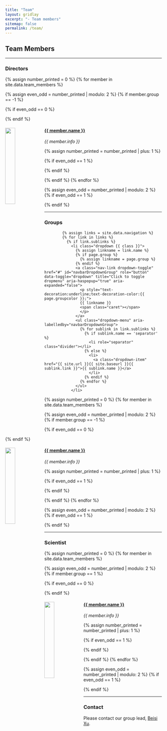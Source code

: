 ```yaml
---
title: "Team"
layout: gridlay
excerpt: "- Team members"
sitemap: false
permalink: /team/
---
```


## Team Members

---

### Directors

{% assign number_printed = 0 %}
{% for member in site.data.team_members %}

{% assign even_odd = number_printed | modulo: 2 %}
{% if member.group == -1 %}

{% if even_odd == 0 %}
<div class="row">
{% endif %}

<div class="col-sm-6 clearfix">
  <img src="{{ site.url }}{{ site.baseurl }}/images/teampic/{{ member.photo }}" class="img-responsive" width="25%" style="float: left" />
  <h4><a href="{{ member.url }}" class="off">{{ member.name }}</a></h4>
  <i>{{ member.info }}</i>
</div>

{% assign number_printed = number_printed | plus: 1 %}

{% if even_odd == 1 %}
</div>
{% endif %}

{% endif %}
{% endfor %}

{% assign even_odd = number_printed | modulo: 2 %}
{% if even_odd == 1 %}
</div>
{% endif %}

---

### Groups

            {% assign links = site.data.navigation %}
            {% for link in links %}
              {% if link.sublinks %}
                <li class="dropdown {{ class }}">
                  {% assign linkname = link.name %}
                  {% if page.group %}
                    {% assign linkname = page.group %}
                  {% endif %}
                  <a class="nav-link dropdown-toggle" href="#" id="navbarDropdownGroup" role="button" data-toggle="dropdown" title="Click to toggle dropmenu" aria-haspopup="true" aria-expanded="false">
                    <p style="text-decoration:underline;text-decoration-color:{{ page.groupcolor }};">
                    {{ linkname }}
                    <span class="caret"></span>
                    </p>
                  </a>
                  <ul class="dropdown-menu" aria-labelledby="navbarDropdownGroup">
                    {% for sublink in link.sublinks %}
                      {% if sublink.name == 'separator' %}
                        <li role="separator" class="divider"></li>
                      {% else %}
                        <li>
                          <a class="dropdown-item" href="{{ site.url }}{{ site.baseurl }}{{ sublink.link }}">{{ sublink.name }}</a>
                        </li>
                      {% endif %}
                    {% endfor %}
                  </ul>
                </li>


{% assign number_printed = 0 %}
{% for member in site.data.team_members %}

{% assign even_odd = number_printed | modulo: 2 %}
{% if member.group == -1 %}

{% if even_odd == 0 %}
<div class="row">
{% endif %}

<div class="col-sm-6 clearfix">
  <img src="{{ site.url }}{{ site.baseurl }}/images/teampic/{{ member.photo }}" class="img-responsive" width="25%" style="float: left" />
  <h4><a href="{{ member.url }}" class="off">{{ member.name }}</a></h4>
  <i>{{ member.info }}</i>
</div>

{% assign number_printed = number_printed | plus: 1 %}

{% if even_odd == 1 %}
</div>
{% endif %}

{% endif %}
{% endfor %}

{% assign even_odd = number_printed | modulo: 2 %}
{% if even_odd == 1 %}
</div>
{% endif %}

---

### Scientist
{% assign number_printed = 0 %}
{% for member in site.data.team_members %}

{% assign even_odd = number_printed | modulo: 2 %}
{% if member.group == 1 %}

{% if even_odd == 0 %}
<div class="row">
{% endif %}

<div class="col-sm-6 clearfix">
  <img src="{{ site.url }}{{ site.baseurl }}/images/teampic/{{ member.photo }}" class="img-responsive" width="25%" style="float: left" />
  <h4><a href="{{ member.url }}" class="off">{{ member.name }}</a></h4>
  <i>{{ member.info }}</i>
</div>

{% assign number_printed = number_printed | plus: 1 %}

{% if even_odd == 1 %}
</div>
{% endif %}

{% endif %}
{% endfor %}

{% assign even_odd = number_printed | modulo: 2 %}
{% if even_odd == 1 %}
</div>
{% endif %}

---

### Contact
Please contact our group lead, <a href="mailto:beisi.xu#stjude.org">Beisi Xu</a>.









